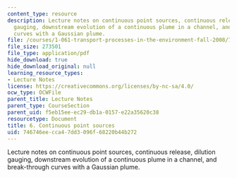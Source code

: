 ```yaml
---
content_type: resource
description: Lecture notes on continuous point sources, continuous release, dilution
  gauging, downstream evolution of a continuous plume in a channel, and break-through
  curves with a Gaussian plume.
file: /courses/1-061-transport-processes-in-the-environment-fall-2008/746746eecca47dd3096f68220b44b272_lec_06.pdf
file_size: 273501
file_type: application/pdf
hide_download: true
hide_download_original: null
learning_resource_types:
- Lecture Notes
license: https://creativecommons.org/licenses/by-nc-sa/4.0/
ocw_type: OCWFile
parent_title: Lecture Notes
parent_type: CourseSection
parent_uid: f5eb15ee-ec29-db1a-0157-e22a35620c38
resourcetype: Document
title: 6. Continuous point sources
uid: 746746ee-cca4-7dd3-096f-68220b44b272
---
```

Lecture notes on continuous point sources, continuous release, dilution gauging, downstream evolution of a continuous plume in a channel, and break-through curves with a Gaussian plume.